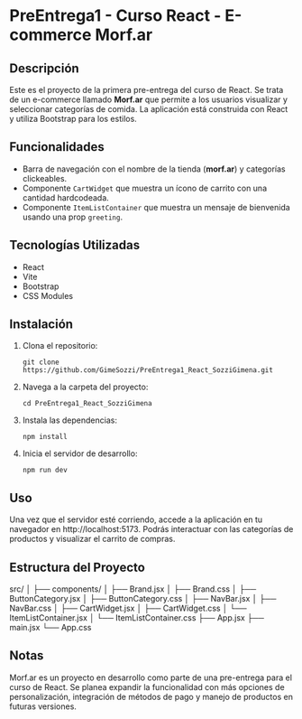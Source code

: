 # PreEntrega1 - Curso React - E-commerce Morf.ar

## Descripción

Este es el proyecto de la primera pre-entrega del curso de React. Se trata de un e-commerce llamado **Morf.ar** que permite a los usuarios visualizar y seleccionar categorías de comida. La aplicación está construida con React y utiliza Bootstrap para los estilos.

## Funcionalidades

- Barra de navegación con el nombre de la tienda (**morf.ar**) y categorías clickeables.
- Componente `CartWidget` que muestra un ícono de carrito con una cantidad hardcodeada.
- Componente `ItemListContainer` que muestra un mensaje de bienvenida usando una prop `greeting`.

## Tecnologías Utilizadas

- React
- Vite
- Bootstrap
- CSS Modules

## Instalación

1. Clona el repositorio:

   `git clone https://github.com/GimeSozzi/PreEntrega1_React_SozziGimena.git`

2. Navega a la carpeta del proyecto:

   `cd PreEntrega1_React_SozziGimena`

3. Instala las dependencias:

   `npm install`

4. Inicia el servidor de desarrollo:

   `npm run dev`

## Uso

Una vez que el servidor esté corriendo, accede a la aplicación en tu navegador en http://localhost:5173. Podrás interactuar con las categorías de productos y visualizar el carrito de compras.

## Estructura del Proyecto

src/
│
├── components/
│ ├── Brand.jsx
│ ├── Brand.css
│ ├── ButtonCategory.jsx
│ ├── ButtonCategory.css
│ ├── NavBar.jsx
│ ├── NavBar.css
│ ├── CartWidget.jsx
│ ├── CartWidget.css
│ └── ItemListContainer.jsx
│ └── ItemListContainer.css
├── App.jsx
├── main.jsx
└── App.css

## Notas

Morf.ar es un proyecto en desarrollo como parte de una pre-entrega para el curso de React. Se planea expandir la funcionalidad con más opciones de personalización, integración de métodos de pago y manejo de productos en futuras versiones.
